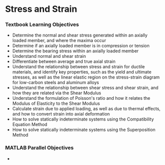 # Stress and Strain

### Textbook Learning Objectives
- Determine the normal and shear stress generated within an axially loaded member, and where the maxima occur
- Determine if an axially loaded member is in compression or tension
- Determine the bearing stress within an axially loaded member
- Understand normal and shear strain
- Differentiate between average and true axial strain
- Understand the relationship between stress and strain for ductile materials, and identify key properties, such as the yield and ultimate stresses, as well as the linear elastic region on the stress-strain diagram for low-carbon steels and aluminum alloys
- Understand the relationship between shear stress and shear strain, and how they are related via the Shear Modulus
- Understand the formulation of Poisson's ratio and how it relates the Modulus of Elasticity to the Shear Modulus
- Calculate strain due to applied loading, as well as due to thermal effects, and how to convert strain into axial deformation
- How to solve statically indeterminate systems using the Compatibility Equation Method
- How to solve statically indeterminate systems using the Superposition Method

### MATLAB Parallel Objectives
- 
